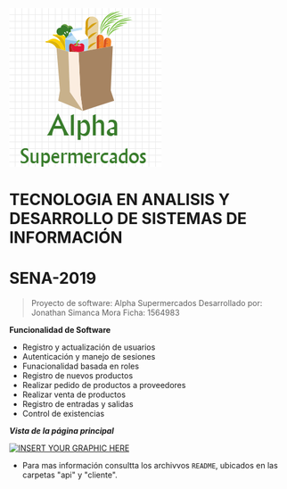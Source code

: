 <img src="https://raw.githubusercontent.com/Jonathinsm/e-commerce-SENA/master/client/src/assets/logo.png" title="Alpha Supermarket" alt="Alpha Supermarket">


# TECNOLOGIA EN ANALISIS Y DESARROLLO DE SISTEMAS DE INFORMACIÓN
#                          SENA-2019

> Proyecto de software: Alpha Supermercados
> Desarrollado por: Jonathan Simanca Mora
> Ficha: 1564983

**Funcionalidad de Software**

- Registro y actualización de usuarios
- Autenticación y manejo de sesiones
- Funacionalidad basada en roles
- Registro de nuevos productos
- Realizar pedido de productos a proveedores
- Realizar venta de productos
- Registro de entradas y salidas
- Control de existencias


***Vista de la página principal***

[![INSERT YOUR GRAPHIC HERE](https://drive.google.com/open?id=1vD0BzLx8Y9FCerlPAUA8XAPqP1m0gP4Y)]()

- Para mas información consultta los archivvos `README`, ubicados en las carpetas "api" y "cliente".